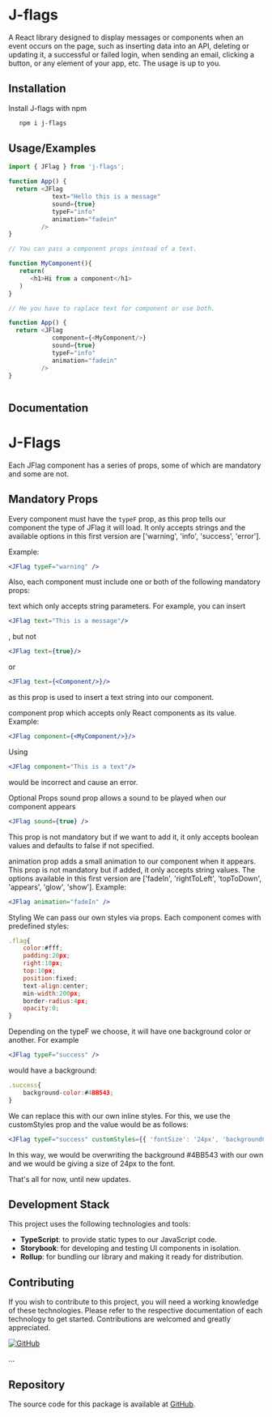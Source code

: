 
# J-flags

A React library designed to display messages or components when an event occurs on the page, such as inserting data into an API, deleting or updating it, a successful or failed login, when sending an email, clicking a button, or any element of your app, etc. The usage is up to you.


## Installation

Install J-flags with npm

```bash
   npm i j-flags
```
    
## Usage/Examples

```javascript
import { JFlag } from 'j-flags';

function App() {
  return <JFlag 
            text="Hello this is a message"
            sound={true}
            typeF="info"
            animation="fadein"
         />
}

// You can pass a component props instead of a text.

function MyComponent(){
   return(
      <h1>Hi from a component</h1>
   )
}

// He you have to raplace text for component or use both.

function App() {
  return <JFlag 
            component={<MyComponent/>}
            sound={true}
            typeF="info"
            animation="fadein"
         />
}



```


## Documentation

# J-Flags

Each JFlag component has a series of props, some of which are mandatory and some are not.

## Mandatory Props

Every component must have the `typeF` prop, as this prop tells our component the type of JFlag it will load. It only accepts strings and the available options in this first version are ['warning', 'info', 'success', 'error'].

Example:
```jsx
<JFlag typeF="warning" />
```
Also, each component must include one or both of the following mandatory props:

text which only accepts string parameters.
For example, you can insert 
```jsx 
<JFlag text="This is a message"/>
```
, but not 
```jsx
<JFlag text={true}/>
```
or 
```jsx
<JFlag text={<Component/>}/> 
```
as this prop is used to insert a text string into our component.

component prop which accepts only React components as its value.
Example:
```jsx
<JFlag component={<MyComponent/>}/>
```
Using 
```jsx
<JFlag component="This is a text"/> 
```
would be incorrect and cause an error.

Optional Props
sound prop allows a sound to be played when our component appears 
```jsx
<JFlag sound={true} />
```
This prop is not mandatory but if we want to add it, it only accepts boolean values and defaults to false if not specified.

animation prop adds a small animation to our component when it appears. This prop is not mandatory but if added, it only accepts string values. The options available in this first version are ['fadeIn', 'rightToLeft', 'topToDown', 'appears', 'glow', 'show'].
Example:
```jsx
<JFlag animation="fadeIn" />
```

Styling
We can pass our own styles via props. Each <JFlag/> component comes with predefined styles:
```jsx
.flag{
    color:#fff;
    padding:20px;
    right:10px;
    top:10px;
    position:fixed;
    text-align:center;
    min-width:200px;
    border-radius:4px;
    opacity:0;
}
```
Depending on the typeF we choose, it will have one background color or another. 
For example
```jsx
<JFlag typeF="success" /> 
```
would have a background:
```jsx
.success{
    background-color:#4BB543;
}
```
We can replace this with our own inline styles. For this, we use the customStyles prop and the value would be as follows:
```jsx
<JFlag typeF="success" customStyles={{ 'fontSize': '24px', 'backgroundColor': 'blue' }}/>
```
In this way, we would be overwriting the background #4BB543 with our own and we would be giving a size of 24px to the font.

That's all for now, until new updates.

## Development Stack

This project uses the following technologies and tools:

- **TypeScript**: to provide static types to our JavaScript code.
- **Storybook**: for developing and testing UI components in isolation.
- **Rollup**: for bundling our library and making it ready for distribution.

## Contributing

If you wish to contribute to this project, you will need a working knowledge of these technologies. Please refer to the respective documentation of each technology to get started. Contributions are welcomed and greatly appreciated.

[![GitHub](https://img.shields.io/badge/GitHub-Repo-blue)](https://github.com/morulopez/J-flags.git)

...

## Repository

The source code for this package is available at [GitHub](https://github.com/morulopez/J-flags.git).